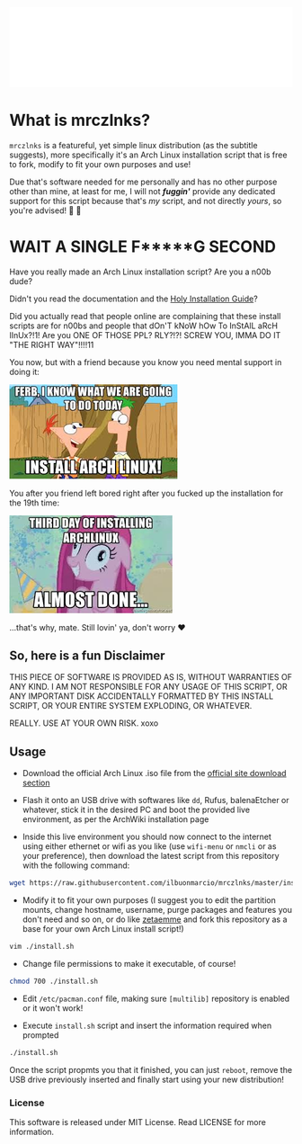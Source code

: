 ![](logo-inverse.png)

# What is mrczlnks?

`mrczlnks` is a featureful, yet simple linux distribution (as the subtitle suggests), more specifically it's an Arch Linux installation script that is free to fork, modify to fit your own purposes and use!

Due that's software needed for me personally and has no other purpose other than mine, at least for me, I will not **_fuggin'_** provide any dedicated support for this script because that's *my* script, and not directly *yours*, so you're advised! :beers: :kiss:

# WAIT A SINGLE F*****G SECOND

Have you really made an Arch Linux installation script? Are you a n00b dude? 

Didn't you read the documentation and the [Holy Installation Guide](https://wiki.archlinux.org/index.php/Installation_guide)? 

Did you actually read that people online are complaining that these install scripts are for n00bs and people that dOn'T kNoW hOw To InStAlL aRcH lInUx?!1! Are you ONE OF THOSE PPL? RLY?!?! SCREW YOU, IMMA DO IT "THE RIGHT WAY"!!!!11


You now, but with a friend because you know you need mental support in doing it:

![](also_you.jpg)

You after you friend left bored right after you fucked up the installation for the 19th time:

![](you.jpg)

...that's why, mate. Still lovin' ya, don't worry :heart:

## So, here is a fun Disclaimer

THIS PIECE OF SOFTWARE IS PROVIDED AS IS, WITHOUT WARRANTIES OF ANY KIND. I AM NOT RESPONSIBLE FOR ANY USAGE OF THIS SCRIPT, OR ANY IMPORTANT DISK ACCIDENTALLY FORMATTED BY THIS INSTALL SCRIPT, OR YOUR ENTIRE SYSTEM EXPLODING, OR WHATEVER.

REALLY. USE AT YOUR OWN RISK. xoxo

## Usage

- Download the official Arch Linux .iso file from the [official site download section](https://www.archlinux.org/download/)

- Flash it onto an USB drive with softwares like `dd`, Rufus, balenaEtcher or whatever, stick it in the desired PC and boot the provided live environment, as per the ArchWiki installation page

- Inside this live environment you should now connect to the internet using either ethernet or wifi as you like (use `wifi-menu` or `nmcli` or as your preference), then download the latest script from this repository with the following command:

```bash
wget https://raw.githubusercontent.com/ilbuonmarcio/mrczlnks/master/install.sh
```

- Modify it to fit your own purposes (I suggest you to edit the partition mounts, change hostname, username, purge packages and features you don't need and so on, or do like [zetaemme](https://github.com/zetaemme/zls) and fork this repository as a base for your own Arch Linux install script!)

```bash
vim ./install.sh
```

- Change file permissions to make it executable, of course!

```bash
chmod 700 ./install.sh
```

- Edit `/etc/pacman.conf` file, making sure `[multilib]` repository is enabled or it won't work!

- Execute `install.sh` script and insert the information required when prompted

```bash
./install.sh
```

Once the script propmts you that it finished, you can just `reboot`, remove the USB drive previously inserted and finally start using your new distribution!

### License

This software is released under MIT License.
Read LICENSE for more information.
